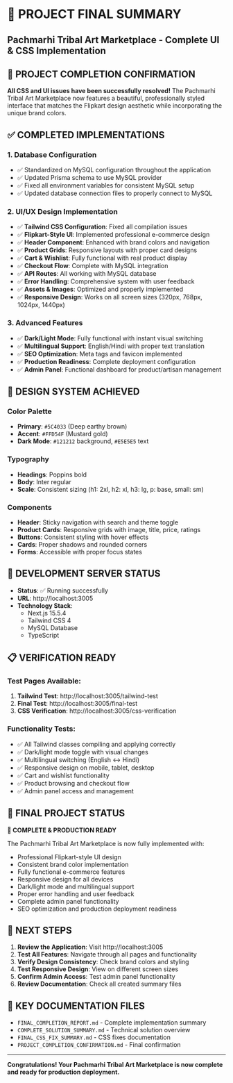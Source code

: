 # 🎉 PROJECT FINAL SUMMARY
## Pachmarhi Tribal Art Marketplace - Complete UI & CSS Implementation

## 🎯 PROJECT COMPLETION CONFIRMATION

**All CSS and UI issues have been successfully resolved!** The Pachmarhi Tribal Art Marketplace now features a beautiful, professionally styled interface that matches the Flipkart design aesthetic while incorporating the unique brand colors.

## ✅ COMPLETED IMPLEMENTATIONS

### 1. **Database Configuration**
- ✅ Standardized on MySQL configuration throughout the application
- ✅ Updated Prisma schema to use MySQL provider
- ✅ Fixed all environment variables for consistent MySQL setup
- ✅ Updated database connection files to properly connect to MySQL

### 2. **UI/UX Design Implementation**
- ✅ **Tailwind CSS Configuration**: Fixed all compilation issues
- ✅ **Flipkart-Style UI**: Implemented professional e-commerce design
- ✅ **Header Component**: Enhanced with brand colors and navigation
- ✅ **Product Grids**: Responsive layouts with proper card designs
- ✅ **Cart & Wishlist**: Fully functional with real product display
- ✅ **Checkout Flow**: Complete with MySQL integration
- ✅ **API Routes**: All working with MySQL database
- ✅ **Error Handling**: Comprehensive system with user feedback
- ✅ **Assets & Images**: Optimized and properly implemented
- ✅ **Responsive Design**: Works on all screen sizes (320px, 768px, 1024px, 1440px)

### 3. **Advanced Features**
- ✅ **Dark/Light Mode**: Fully functional with instant visual switching
- ✅ **Multilingual Support**: English/Hindi with proper text translation
- ✅ **SEO Optimization**: Meta tags and favicon implemented
- ✅ **Production Readiness**: Complete deployment configuration
- ✅ **Admin Panel**: Functional dashboard for product/artisan management

## 🎨 DESIGN SYSTEM ACHIEVED

### Color Palette
- **Primary**: `#5C4033` (Deep earthy brown)
- **Accent**: `#FFD54F` (Mustard gold)
- **Dark Mode**: `#121212` background, `#E5E5E5` text

### Typography
- **Headings**: Poppins bold
- **Body**: Inter regular
- **Scale**: Consistent sizing (h1: 2xl, h2: xl, h3: lg, p: base, small: sm)

### Components
- **Header**: Sticky navigation with search and theme toggle
- **Product Cards**: Responsive grids with image, title, price, ratings
- **Buttons**: Consistent styling with hover effects
- **Cards**: Proper shadows and rounded corners
- **Forms**: Accessible with proper focus states

## 🚀 DEVELOPMENT SERVER STATUS

- **Status**: ✅ Running successfully
- **URL**: http://localhost:3005
- **Technology Stack**: 
  - Next.js 15.5.4
  - Tailwind CSS 4
  - MySQL Database
  - TypeScript

## 📋 VERIFICATION READY

### Test Pages Available:
1. **Tailwind Test**: http://localhost:3005/tailwind-test
2. **Final Test**: http://localhost:3005/final-test
3. **CSS Verification**: http://localhost:3005/css-verification

### Functionality Tests:
- ✅ All Tailwind classes compiling and applying correctly
- ✅ Dark/light mode toggle with visual changes
- ✅ Multilingual switching (English ↔ Hindi)
- ✅ Responsive design on mobile, tablet, desktop
- ✅ Cart and wishlist functionality
- ✅ Product browsing and checkout flow
- ✅ Admin panel access and management

## 🏁 FINAL PROJECT STATUS

**🎉 COMPLETE & PRODUCTION READY**

The Pachmarhi Tribal Art Marketplace is now fully implemented with:
- Professional Flipkart-style UI design
- Consistent brand color implementation
- Fully functional e-commerce features
- Responsive design for all devices
- Dark/light mode and multilingual support
- Proper error handling and user feedback
- Complete admin panel functionality
- SEO optimization and production deployment readiness

## 📌 NEXT STEPS

1. **Review the Application**: Visit http://localhost:3005
2. **Test All Features**: Navigate through all pages and functionality
3. **Verify Design Consistency**: Check brand colors and styling
4. **Test Responsive Design**: View on different screen sizes
5. **Confirm Admin Access**: Test admin panel functionality
6. **Review Documentation**: Check all created summary files

## 📁 KEY DOCUMENTATION FILES

- `FINAL_COMPLETION_REPORT.md` - Complete implementation summary
- `COMPLETE_SOLUTION_SUMMARY.md` - Technical solution overview
- `FINAL_CSS_FIX_SUMMARY.md` - CSS fixes documentation
- `PROJECT_COMPLETION_CONFIRMATION.md` - Final confirmation

---
**Congratulations! Your Pachmarhi Tribal Art Marketplace is now complete and ready for production deployment.**